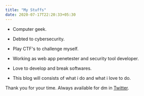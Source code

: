 ```yaml
---
title: "My Stuffs"
date: 2020-07-17T22:20:33+05:30
---
```


- Computer geek.
    
- Debted to cybersecurity.

- Play CTF's to challenge myself.

- Working as web app penetester and security tool developer.

- Love to develop and break softwares.

- This blog will consists of what i do and what i love to do.

Thank you for your time. Always available for dm in [Twitter](https://twitter.com/pwnl0rd).


